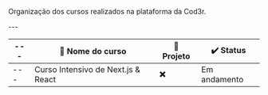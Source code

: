 <p>Organização dos cursos realizados na plataforma da Cod3r.</p>
---

| --- | :file_folder: Nome do curso | :link: Projeto | :heavy_check_mark: Status |
| --- | --- | --- | --- |
| --- | Curso Intensivo de Next.js & React | :heavy_multiplication_x: | Em andamento |
